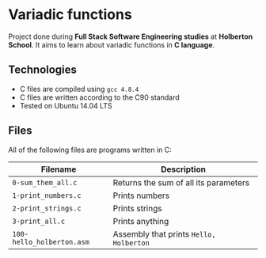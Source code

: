 # Variadic functions
Project done during **Full Stack Software Engineering studies** at **Holberton School**. It aims to learn about variadic functions in **C language**.

## Technologies
* C files are compiled using `gcc 4.8.4`
* C files are written according to the C90 standard
* Tested on Ubuntu 14.04 LTS

## Files
All of the following files are programs written in C:

| Filename | Description |
| -------- | ----------- |
| `0-sum_them_all.c` | Returns the sum of all its parameters |
| `1-print_numbers.c` | Prints numbers |
| `2-print_strings.c` | Prints strings |
| `3-print_all.c` | Prints anything |
| `100-hello_holberton.asm` | Assembly that prints `Hello, Holberton` |
